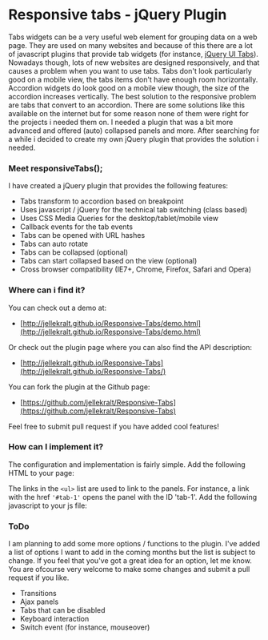 # Responsive tabs - jQuery Plugin

Tabs widgets can be a very useful web element for grouping data on a web page. They are used on many websites and because of this there are a lot of javascript plugins that provide tab widgets (for instance, [jQuery UI Tabs](http://jqueryui.com/tabs/)). Nowadays though, lots of new websites are designed responsively, and that causes a problem when you want to use tabs. Tabs don't look particularly good on a mobile view, the tabs items don't have enough room horizontally. Accordion widgets do look good on a mobile view though, the size of the accordion increases vertically. The best solution to the responsive problem are tabs that convert to an accordion. There are some solutions like this available on the internet but for some reason none of them were right for the projects i needed them on. I needed a plugin that was a bit more advanced and offered (auto) collapsed panels and more. After searching for a while i decided to create my own jQuery plugin that provides the solution i needed.

### Meet responsiveTabs();

I have created a jQuery plugin that provides the following features:

*   Tabs transform to accordion based on breakpoint
*   Uses javascript / jQuery for the technical tab switching (class based)
*   Uses CSS Media Queries for the desktop/tablet/mobile view
*   Callback events for the tab events
*   Tabs can be opened with URL hashes
*   Tabs can auto rotate
*   Tabs can be collapsed (optional)
*   Tabs can start collapsed based on the view (optional)
*   Cross browser compatibility (IE7+, Chrome, Firefox, Safari and Opera)

### Where can i find it?

You can check out a demo at:

*   [http://jellekralt.github.io/Responsive-Tabs/demo.html](http://jellekralt.github.io/Responsive-Tabs/demo.html)

Or check out the plugin page where you can also find the API description:

*   [http://jellekralt.github.io/Responsive-Tabs](http://jellekralt.github.io/Responsive-Tabs/)

You can fork the plugin at the Github page:

*   [https://github.com/jellekralt/Responsive-Tabs](https://github.com/jellekralt/Responsive-Tabs)

Feel free to submit pull request if you have added cool features!

### How can I implement it?

The configuration and implementation is fairly simple. Add the following HTML to your page: 
<script src="https://gist.github.com/jellekralt/319d4b5408f2ffdb9235.js" type="text/javascript"></script>

The links in the ```<ul>``` list are used to link to the panels. For instance, a link with the href ```'#tab-1'``` opens the panel with the ID 'tab-1'. Add the following javascript to your js file:

<script src="https://gist.github.com/jellekralt/6177810.js" type="text/javascript""></script>

### ToDo

I am planning to add some more options / functions to the plugin. I've added a list of options I want to add in the coming months but the list is subject to change. If you feel that you've got a great idea for an option, let me know. You are ofcourse very welcome to make some changes and submit a pull request if you like.

* Transitions
* Ajax panels
* Tabs that can be disabled
* Keyboard interaction
* Switch event (for instance, mouseover)